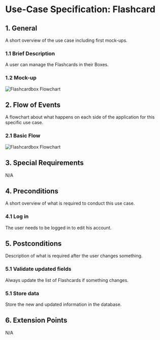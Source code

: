 # Use-Case Specification: Flashcard


## 1. General
A short overview of the use case including first mock-ups.
### 1.1 Brief Description
A user can manage the Flashcards in their Boxes.

### 1.2 Mock-up

![Flashcardbox Flowchart](https://github.com/phoenixfeder/fc-com/raw/master/UseCases/FlashCard/mockup.png)

## 2. Flow of Events
A flowchart about what happens on each side of the application for this specific use case.
### 2.1 Basic Flow

![Flashcardbox Flowchart](https://github.com/phoenixfeder/fc-com/raw/master/UseCases/FlashCard/flashcardFlowchart.png)

	
## 3. Special Requirements

N/A


## 4. Preconditions
A short overview of what is required to conduct this use case.

### 4.1 Log in
The user needs to be logged in to edit his account.

 
## 5. Postconditions
Description of what is required after the user changes something.

### 5.1 Validate updated fields
Always update the list of Flashcards if something changes.

### 5.1 Store data
Store the new and updated information in the database.


## 6. Extension Points
N/A